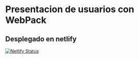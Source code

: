 # Presentacion de usuarios con WebPack
## Desplegado en netlify

[![Netlify Status](https://api.netlify.com/api/v1/badges/c6fb0fad-f37f-4bbc-8756-e1f36625b196/deploy-status)](https://app.netlify.com/sites/userpresentation/deploys)


